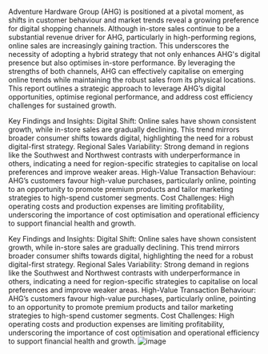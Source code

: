 Adventure Hardware Group (AHG) is positioned at a pivotal moment, as shifts in customer behaviour and market trends reveal a growing preference for digital shopping channels. Although in-store sales continue to be a substantial revenue driver for AHG, particularly in high-performing regions, online sales are increasingly gaining traction.
This underscores the necessity of adopting a hybrid strategy that not only enhances AHG's digital presence but also optimises in-store performance. By leveraging the strengths of both channels, AHG can effectively capitalise on emerging online trends while maintaining the robust sales from its physical locations. 
This report outlines a strategic approach to leverage AHG’s digital opportunities, optimise regional performance, and address cost efficiency challenges for sustained growth.

Key Findings and Insights:
Digital Shift: Online sales have shown consistent growth, while in-store sales are gradually declining. This trend mirrors broader consumer shifts towards digital, highlighting the need for a robust digital-first strategy.
Regional Sales Variability: Strong demand in regions like the Southwest and Northwest contrasts with underperformance in others, indicating a need for region-specific strategies to capitalise on local preferences and improve weaker areas.
High-Value Transaction Behaviour: AHG’s customers favour high-value purchases, particularly online, pointing to an opportunity to promote premium products and tailor marketing strategies to high-spend customer segments.
Cost Challenges: High operating costs and production expenses are limiting profitability, underscoring the importance of cost optimisation and operational efficiency to support financial health and growth.


Key Findings and Insights:
    Digital Shift: Online sales have shown consistent growth, while in-store sales are gradually declining. This trend mirrors broader consumer shifts towards digital, highlighting the need for a robust digital-first strategy.
    Regional Sales Variability: Strong demand in regions like the Southwest and Northwest contrasts with underperformance in others, indicating a need for region-specific strategies to capitalise on local preferences and improve weaker areas.
    High-Value Transaction Behaviour: AHG’s customers favour high-value purchases, particularly online, pointing to an opportunity to promote premium products and tailor marketing strategies to high-spend customer segments.
    Cost Challenges: High operating costs and production expenses are limiting profitability, underscoring the importance of cost optimisation and operational efficiency to support financial health and growth.
![image](https://github.com/user-attachments/assets/2afb667f-52a3-4459-b0ea-4f0f28d3c076)
